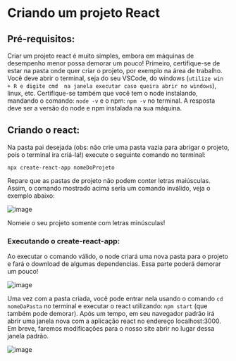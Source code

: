 # Criando um projeto React

## Pré-requisitos:

Criar um projeto react é muito simples, embora em máquinas de desempenho menor possa demorar um pouco! Primeiro, certifique-se de estar na pasta onde quer criar o projeto, por exemplo na área de trabalho. Você deve abrir o terminal, seja do seu VSCode, do windows (`utilize win + R e digite cmd  na janela executar caso queira abrir no windows`), linux, etc. Certifique-se também que você tem o node instalando, mandando o comando: `node -v` e o npm: `npm -v` no terminal. A resposta deve ser a versão do node e npm instalada na sua máquina.

## Criando o react:

Na pasta pai desejada (obs: não crie uma pasta vazia para abrigar o projeto, pois o terminal ira criá-la!) execute o seguinte comando no terminal:

`npx create-react-app nomeDoProjeto`

Repare que as pastas de projeto não podem conter letras maiúsculas. Assim, o comando mostrado acima seria um comando inválido, veja o exemplo abaixo:

![image](https://github.com/Johnvasc/GTi_Capacitacao/assets/39773960/4105bf43-b59f-470e-9ee2-a9dbaaab981b)

Nomeie o seu projeto somente com letras minúsculas!

### Executando o create-react-app:

Ao executar o comando válido, o node criará uma nova pasta para o projeto e fará o download de algumas dependencias. Essa parte poderá demorar um pouco!

![image](https://github.com/Johnvasc/GTi_Capacitacao/assets/39773960/774adc6f-966a-4532-b9e7-b1254902b489)

Uma vez com a pasta criada, você pode entrar nela usando o comando `cd nomeDaPasta` no terminal e executar o react utilizando: `npm start` (que também pode demorar).
Após um tempo, em seu navegador padrão irá abrir uma janela nova com a aplicação react no endereço localhost:3000. Em breve, faremos modificações para o nosso site abrir no lugar dessa janela padrão.

![image](https://github.com/Johnvasc/GTi_Capacitacao/assets/39773960/c392d40d-ac2b-40f9-b48c-6dabf484f389)


